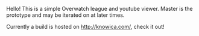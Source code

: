 Hello! This is a simple Overwatch league and youtube viewer. Master is the prototype and may be iterated on at later times.

Currently a build is hosted on http://knowica.com/, check it out!
